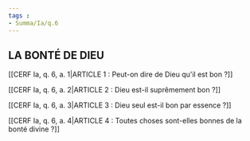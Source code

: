 ```yaml
---
tags : 
- Summa/Ia/q.6
---
```


## LA BONTÉ DE DIEU

[[CERF Ia, q. 6, a. 1|ARTICLE 1 : Peut-on dire de Dieu qu'il est bon ?]]

[[CERF Ia, q. 6, a. 2|ARTICLE 2 : Dieu est-il suprêmement bon ?]]

[[CERF Ia, q. 6, a. 3|ARTICLE 3 : Dieu seul est-il bon par essence ?]]

[[CERF Ia, q. 6, a. 4|ARTICLE 4 : Toutes choses sont-elles bonnes de la bonté divine ?]]

